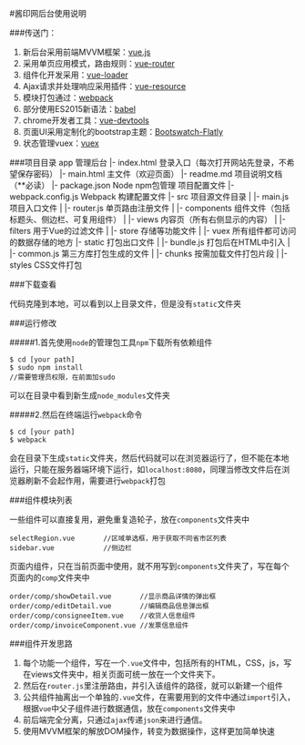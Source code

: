 #酱印网后台使用说明
<!--
create time: 2016-08-04 10:03:48
Author: <TODO: 刘恬>

edit time: 2016-08-04 14:30:00
edit time: 2016-08-31 16:00:00
-->

###传送门：
1. 新后台采用前端MVVM框架：[vue.js](http://cn.vuejs.org/)
2. 采用单页应用模式，路由规则：[vue-router](http://router.vuejs.org/zh-cn/index.html)
3. 组件化开发采用：[vue-loader](http://vuejs.github.io/vue-loader/)
4. Ajax请求并处理响应采用插件：[vue-resource](https://github.com/vuejs/vue-resource)
5. 模块打包通过：[webpack](http://webpack.github.io/)
6. 部分使用ES2015新语法：[babel](http://babeljs.io/docs/learn-es2015/)
7. chrome开发者工具：[vue-devtools](https://github.com/vuejs/vue-devtools)
8. 页面UI采用定制化的bootstrap主题：[Bootswatch-Flatly](http://bootswatch.com/flatly/#navbar)
9. 状态管理vuex：[vuex](http://vuex.vuejs.org/zh-cn/index.html)

###项目目录
    app 管理后台
     |- index.html         登录入口（每次打开网站先登录，不希望保存密码）
     |- main.html          主文件（欢迎页面）
     |- readme.md          项目说明文档（**必读）
     |- package.json       Node npm包管理 项目配置文件
     |- webpack.config.js  Webpack 构建配置文件
     |- src                项目源文件目录
     | |- main.js          项目入口文件
     | |- router.js        单页路由注册文件
     | |- components       组件文件（包括标题头、侧边栏、可复用组件）
     | |- views            内容页（所有右侧显示的内容）
     | |- filters          用于Vue的过滤文件
     | |- store            存储等功能文件
     | |- vuex             所有组件都可访问的数据存储的地方
     |- static             打包出口文件
     | |- bundle.js        打包后在HTML中引入
     | |- common.js        第三方库打包生成的文件
     | |- chunks           按需加载文件打包片段
     | |- styles           CSS文件打包

###下载查看

代码克隆到本地，可以看到以上目录文件，但是没有`static`文件夹

###运行修改

#####1.首先使用`node`的管理包工具`npm`下载所有依赖组件

    $ cd [your path]
    $ sudo npm install
    //需要管理员权限，在前面加sudo
    
可以在目录中看到新生成`node_modules`文件夹

#####2.然后在终端运行`webpack`命令

    $ cd [your path]
    $ webpack

会在目录下生成`static`文件夹，然后代码就可以在浏览器运行了，但不能在本地运行，只能在服务器端环境下运行，如`localhost:8080`，同理当修改文件后在浏览器刷新不会起作用，需要进行`webpack`打包

###组件模块列表

一些组件可以直接复用，避免重复造轮子，放在`components`文件夹中

    selectRegion.vue       //区域单选框，用于获取不同省市区列表
    sidebar.vue            //侧边栏

页面内组件，只在当前页面中使用，就不用写到`components`文件夹了，写在每个页面内的`comp`文件夹中

    order/comp/showDetail.vue       //显示商品详情的弹出框
    order/comp/editDetail.vue       //编辑商品信息弹出框
    order/comp/consigneeItem.vue    //收货人信息组件
    order/comp/invoiceComponent.vue //发票信息组件
    
###组件开发思路
1. 每个功能一个组件，写在一个`.vue`文件中，包括所有的HTML，CSS，js，写在views文件夹中，相关页面可统一放在一个文件夹下。
2. 然后在`router.js`里注册路由，并引入该组件的路径，就可以新建一个组件
3. 公共组件抽离出一个单独的`.vue`文件，在需要用到的文件中通过`import`引入，根据`vue`中父子组件进行数据通信，放在`components`文件夹中
4. 前后端完全分离，只通过`ajax`传递`json`来进行通信。
5. 使用MVVM框架的解放DOM操作，转变为数据操作，这样更加简单快速